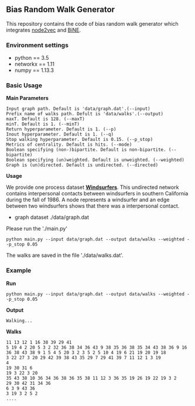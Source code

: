 ## Bias Random Walk Generator

This repository contains the code of bias random walk generator which integrates [node2vec](https://github.com/aditya-grover/node2vec) and [BiNE](https://github.com/clhchtcjj/BiNE).



### Environment settings

- python == 3.5
- networkx == 1.11
- numpy == 1.13.3



### Basic Usage

**Main Parameters**

```
Input graph path. Default is 'data/graph.dat'.(--input)
Prefix name of walks path. Defult is 'data/walks'.(--output)
maxT. Default is 128. (--maxT)
minT. Default is 1. (--minT)
Return hyperparameter. Default is 1. (--p)
Inout hyperparameter. Default is 1. (--q)
Stop walking hyperparameter. Default is 0.15. (--p_stop)
Metrics of centrality. Default is hits. (--mode)
Boolean specifying (non-)bipartite. Default is non-bipartite. (--bipartite)
Boolean specifying (un)weighted. Default is unweighted. (--weighted)
Graph is (un)directed. Default is undirected. (--directed)
```

**Usage**

We provide one process dataset **[Windsurfers](http://konect.uni-koblenz.de/networks/moreno_beach)**. This undirected network contains interpersonal contacts between windsurfers in southern California during the fall of 1986. A node represents a windsurfer and an edge between two windsurfers shows that there was a interpersonal contact.

- graph dataset ./data/graph.dat

Please run the './main.py'

```
python main.py --input data/graph.dat --output data/walks --weighted --p_stop 0.05
```

The walks are saved in the file './data/walks.dat'.



### Example

**Run**

```
python main.py --input data/graph.dat --output data/walks --weighted --p_stop 0.05
```

**Output**

```
Walking...
```

**Walks**

```
11 13 12 1 16 38 39 29 41
5 19 4 2 20 5 3 2 32 36 38 34 36 43 9 38 35 36 38 35 34 43 38 36 9 16 36 38 43 38 9 1 5 4 5 20 3 2 3 5 2 5 10 4 19 6 21 19 20 19 18
3 22 27 3 20 29 42 39 38 43 35 29 7 29 41 39 7 11 12 1 3 19
4
19 30 31 6
19 3 22 3 20
35 43 38 10 36 34 36 38 36 35 38 11 12 3 36 35 19 26 19 22 19 3 2
29 30 42 31 34 36
6 3 9 43 36
3 19 3 2 5 2
....
```




